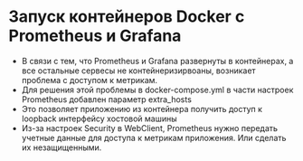 # Запуск контейнеров Docker c Prometheus и Grafana

* В связи с тем, что Prometheus и Grafana развернуты в контейнерах, а все остальные сервесы не контейнеризирвоаны, возникает проблема с доступом к метрикам.
* Для решения этой проблемы в docker-compose.yml в части настроек Prometheus добавлен параметр extra_hosts
* Это позволяет приложению из контейнера получить доступ к loopback интерфейсу хостовой машины
* Из-за настроек Security в WebClient, Prometheus нужно передать учетные данные для доступа к метрикам приложения. Или сделать их незащищенными.
